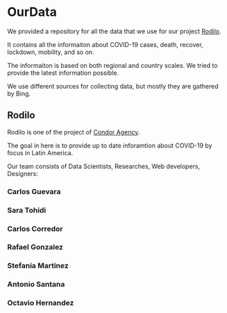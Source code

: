 # OurData

We provided a repository for all the data that we use for our project [Rodilo](https://rodillo.org/).

It contains all the informaiton about COVID-19 cases, death, recover, lockdown, mobility, and so on.

The informaiton is based on both regional and country scales. We tried to provide the latest information possible.

We use different sources for collecting data, but mostly they are gathered by Bing.

## Rodilo

Rodilo is one of the project of [Condor Agency](https://www.condoragency.com/).

The goal in here is to provide up to date inforamtion about COVID-19 by focus in Latin America.

Our team consists of Data Scientists, Researches, Web developers, Designers:

### Carlos Guevara
### Sara Tohidi
### Carlos Corredor
### Rafael Gonzalez
### Stefania Martinez
### Antonio Santana
### Octavio Hernandez
